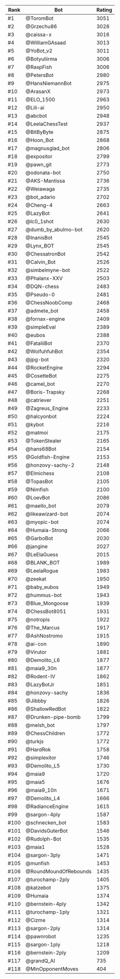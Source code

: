 Rank|Bot|Rating
---|---|---
#1|@ToromBot|3051
#2|@Grzechu86|3028
#3|@caissa-x|3016
#4|@WilliamGAsaad|3013
#5|@YoBot_v2|3011
#6|@Botyuliirma|3006
#7|@RaspFish|3006
#8|@PetersBot|2980
#9|@HansNiemannBot|2975
#10|@ArasanX|2973
#11|@ELO_1500|2963
#12|@Lili-ai|2950
#13|@abcbot|2948
#14|@LeelaChessTest|2937
#15|@BitByByte|2875
#16|@Hoon_Bot|2868
#17|@magnusglad_bot|2806
#18|@expositor|2799
#19|@pawn_git|2773
#20|@odonata-bot|2750
#21|@AKS-Mantissa|2736
#22|@Weiawaga|2735
#23|@bot_adario|2702
#24|@Cheng-4|2663
#25|@LazyBot|2641
#26|@lc0_1shot|2630
#27|@dumb_by_abulmo-bot|2620
#28|@InanisBot|2545
#29|@Lynx_BOT|2545
#30|@ChessatronBot|2542
#31|@Calvin_Bot|2526
#32|@simbelmyne-bot|2522
#33|@Phalanx-XXV|2503
#34|@DQN-chess|2483
#35|@Pseudo-0|2481
#36|@ChessNoobComp|2468
#37|@admete_bot|2458
#38|@fornax-engine|2409
#39|@simpleEval|2389
#40|@eubos|2388
#41|@FataliiBot|2370
#42|@WolfuhfuhBot|2354
#43|@jpg-bot|2320
#44|@RocketEngine|2294
#45|@CosetteBot|2275
#46|@camel_bot|2270
#47|@Boris-Trapsky|2268
#48|@catriever|2251
#49|@Zagreus_Engine|2233
#50|@halcyonbot|2224
#51|@kybot|2216
#52|@matmoi|2175
#53|@TokenStealer|2165
#54|@hans68Bot|2154
#55|@Goldfish-Engine|2153
#56|@honzovy-sachy-2|2148
#57|@Elmichess|2108
#58|@TopasBot|2105
#59|@Nimfish|2100
#60|@LoevBot|2086
#61|@maello_bot|2079
#62|@likeawizard-bot|2074
#63|@myopic-bot|2074
#64|@Humaia-Strong|2066
#65|@GarboBot|2030
#66|@jangine|2027
#67|@LeElaGuess|2015
#68|@BLANK_BOT|1989
#69|@LeelaRogue|1983
#70|@zeekat|1950
#71|@baby_eubos|1949
#72|@hummus-bot|1943
#73|@Blue_Mongoose|1939
#74|@ChessBot8051|1931
#75|@notropis|1922
#76|@The_Marcus|1917
#77|@AshNostromo|1915
#78|@ai-con|1890
#79|@Virutor|1881
#80|@Demolito_L6|1877
#81|@maia9_30n|1877
#82|@Rodent-IV|1862
#83|@LazyBotJr|1851
#84|@honzovy-sachy|1836
#85|@Jibbby|1826
#86|@ShallowRedBot|1822
#87|@Drunken-pipe-bomb|1799
#88|@melsh_bot|1797
#89|@ChessChildren|1772
#90|@turkjs|1772
#91|@HardRok|1758
#92|@simplexitor|1746
#93|@Demolito_L5|1730
#94|@maia9|1720
#95|@maia5|1676
#96|@maia9_10n|1671
#97|@Demolito_L4|1666
#98|@RadianceEngine|1615
#99|@sargon-4ply|1587
#100|@schnecken_bot|1583
#101|@DavidsGuterBot|1546
#102|@Rudolph-Bot|1535
#103|@maia1|1528
#104|@sargon-3ply|1471
#105|@munfish|1453
#106|@RoundMoundOfRebounds|1435
#107|@turochamp-2ply|1405
#108|@katzebot|1375
#109|@Humaia|1374
#110|@bernstein-4ply|1342
#111|@turochamp-1ply|1321
#112|@Cizme|1314
#113|@sargon-2ply|1314
#114|@pawnrobot|1235
#115|@sargon-1ply|1218
#116|@bernstein-2ply|1209
#117|@grandQ_AI|735
#118|@MinOpponentMoves|404
